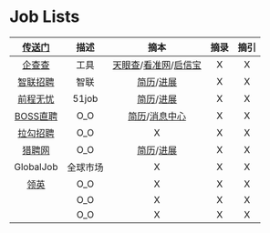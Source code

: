 <style type="text/css">
#content {margin-left: 20px;}
#content table {width:1300px;}
</style>
# Job Lists

| [传送门](../navigation.md#sp) | 描述 | 摘本 | 摘录 | 摘引 |
|:---:|:---:|:---:|:---:|:---:|
| [企查查](https://www.qcc.com/) | 工具 | [天眼查](https://www.tianyancha.com/)/[看准网](https://www.kanzhun.com/)/[启信宝](https://www.qixin.com/) | X | X |
| [智联招聘](https://www.zhaopin.com/) | 智联 | [简历](https://i.zhaopin.com/resume)/[进展](https://i.zhaopin.com/schedule) | X | X |
| [前程无忧](https://www.51job.com/) | 51job | [简历](https://i.51job.com/resume/resume_center.php)/[进展](https://i.51job.com/userset/resume_browsed.php) | X | X |
| [BOSS直聘](https://www.zhipin.com/) | O_O | [简历](https://www.zhipin.com/web/geek/resume)/[消息中心](https://www.zhipin.com/web/geek/chat) | X | X |
| [拉勾招聘](https://www.lagou.com/) | O_O | X | X | X |
| [猎聘网](https://c.liepin.com/) | O_O | [简历](https://c.liepin.com/resume/getdefaultresume/)/[进展](https://c.liepin.com/apply/applylist/) | X | X |
| GlobalJob | 全球市场 | X | X | X |
| [领英](https://www.linkedin.com/) | O_O | X | X | X |
| []() | O_O | X | X | X |
| []() | O_O | X | X | X |
